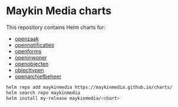 # Maykin Media charts

This repository contains Helm charts for:

- [openzaak](./charts/openzaak/README.md)
- [opennotificaties](./charts/opennotificaties/README.md)
- [openforms](./charts/openforms/README.md)
- [openinwoner](./charts/openinwoner/README.md)
- [openobjecten](./charts/openobjecten/README.md)
- [objecttypen](./charts/objecttypen/README.md)
- [openarchiefbeheer](./charts/openarchiefbeheer/README.md)


```bash
helm repo add maykinmedia https://maykinmedia.github.io/charts/
helm search repo maykinmedia
helm install my-release maykinmedia/<chart>
```
